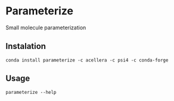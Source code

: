 # Parameterize

Small molecule parameterization

## Instalation

```
conda install parameterize -c acellera -c psi4 -c conda-forge
```

## Usage

```
parameterize --help
```